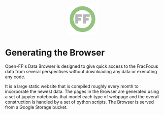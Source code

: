 <center> <img src="images/header_logo.png" width="100"/></center>
<!-- this is a test of a comment 
To do:
--->

# Generating the Browser

Open-FF's Data Browser is designed to give quick access to the FracFocus data from several perspectives without downloading any data or executing any code.  

It is a large static website that is compiled roughly every month to incorporate the newest data.  The pages in the Browser are generated using a set of jupyter notebooks that model each type of webpage and the overall construction is handled by a set of python scripts.  The Browser is served from a Google Storage bucket.